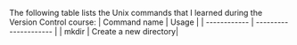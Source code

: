 The following table lists the Unix commands that I learned during the Version Control course:
| Command name | Usage                 |
| ------------ | --------------------- |
| mkdir        | Create a new directory|
